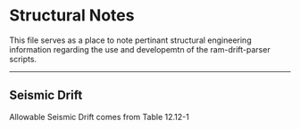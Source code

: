 # Structural Notes

This file serves as a place to note pertinant structural engineering
information regarding the use and developemtn of the ram-drift-parser scripts.

---

## Seismic Drift

Allowable Seismic Drift comes from Table 12.12-1




